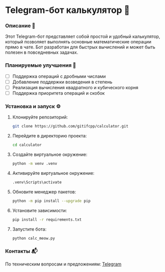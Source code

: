# Telegram-бот калькулятор 🤖

### Описание 📝
Этот Telegram-бот представляет собой простой и удобный калькулятор, который позволяет выполнять основные математические операции прямо в чате. Бот разработан для быстрых вычислений и может быть полезен в повседневных задачах.

### Планируемые улучшения 🚀
- [ ] Поддержка операций с дробными числами
- [ ] Добавление поддержки возведения в степень
- [ ] Реализация вычисления квадратного и кубического корня
- [ ] Поддержка приоритета операций и скобок

### Установка и запуск ⚙️

1.  Клонируйте репозиторий:
    ```bash
    git clone https://github.com/gitifcpp/calculator.git
    ```
2.  Перейдите в директорию проекта:
    ```bash
    cd calculator
    ```
3. Создайте виртуальное окружение:
    ```bash
   python -m venv .venv
    ```
4. Активируйте виртуальное окружение:
   ```bash
   .venv\Scripts\activate
    ```
5. Обновите менеджер пакетов:
   ```bash
   python -m pip install --upgrade pip
   ```
6.  Установите зависимости:
    ```bash
    pip install -r requirements.txt
    ```
7.  Запустите бота:
    ```bash
    python calc_meow.py
    ```

### Контакты 📬
По техническим вопросам и предложениям: [Telegram](https://t.me/ifcpp)
